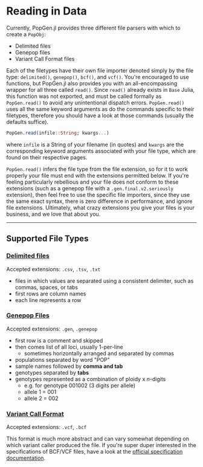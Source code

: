 # Reading in Data

Currently, PopGen.jl provides three different file parsers with which to create a `PopObj`:

- Delimited files
- Genepop files
- Variant Call Format files

Each of the filetypes have their own file importer denoted simply by the file type: `delimited()`, `genepop()`, `bcf()`, and `vcf()`. You're encouraged to use functions, but PopGen.jl also provides you with an all-encompassing wrapper for all three called `read()`. Since `read()` already exists in `Base` Julia, this function was not exported, and must be called formally as `PopGen.read()` to avoid any unintentional dispatch errors. `PopGen.read()` uses all the same keyword arguments as do the commands specific to their filetypes, therefore you should have a look at those commands (usually the defaults suffice). 

```julia
PopGen.read(infile::String; kwargs...)
```

where `infile` is a String of your filename (in quotes) and `kwargs` are the corresponding keyword arguments associated with your file type, which are found on their respective pages.

`PopGen.read()` infers the file type from the file extension, so for it to work properly your file must end with the extensions permitted below. If you're feeling particularly rebellious and your file does not conform to these extensions (such as a genepop file with a `.gen.final.v2.seriously` extension), then feel free to use the specific file importers, since they use the same exact syntax, there is zero difference in performance, and ignore file extensions. Ultimately, what crazy extensions you give your files is your business, and we love that about you. 

****

## Supported File Types

### [Delimited files](delimited.md) 

Accepted extensions: `.csv`, `.tsv`, `.txt`

- files in which values are separated using a consistent delimiter, such as commas, spaces, or tabs
- first rows are column names
- each line represents a row



### [Genepop Files](genepop.md)

Accepted extensions: `.gen`, `.genepop`

- first row is a comment and skipped
- then comes list of all loci, usually 1-per-line
  - sometimes horizontally arranged and separated by commas
- populations separated by word "POP"
- sample names followed by **comma and tab**
- genotypes separated by **tabs**
- genotypes represented as a combination of ploidy x _n_-digits 
	- e.g. for genotype 001002 (3 digits per allele)
	- allele 1 = 001
	- allele 2 = 002



### [Variant Call Format](variantcall.md)

Accepted extensions: `.vcf`, `.bcf`

This format is much more abstract and can vary somewhat depending on which variant caller produced the file. If you're super duper interested in the specifications of BCF/VCF files, have a look at the [official specification documentation](http://samtools.github.io/hts-specs/VCFv4.3.pdf).